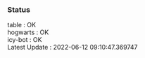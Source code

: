 ### Status


table : OK  
hogwarts : OK  
icy-bot : OK  
Latest Update : 2022-06-12 09:10:47.369747
